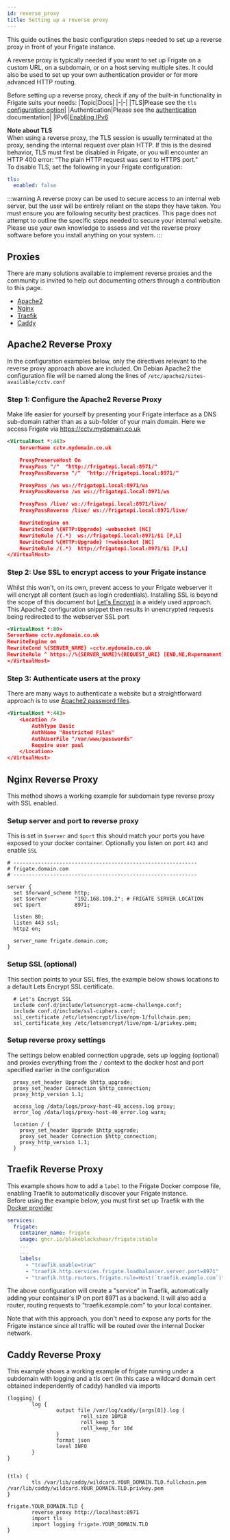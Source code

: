 ```yaml
---
id: reverse_proxy
title: Setting up a reverse proxy
---
```


This guide outlines the basic configuration steps needed to set up a reverse proxy in front of your Frigate instance.

A reverse proxy is typically needed if you want to set up Frigate on a custom URL, on a subdomain, or on a host serving multiple sites. It could also be used to set up your own authentication provider or for more advanced HTTP routing.

Before setting up a reverse proxy, check if any of the built-in functionality in Frigate suits your needs:
|Topic|Docs|
|-|-|
|TLS|Please see the  `tls` [configuration option](../configuration/tls.md)|
|Authentication|Please see the [authentication](../configuration/authentication.md) documentation|
|IPv6|[Enabling IPv6](../configuration/advanced.md#enabling-ipv6)

**Note about TLS**  
When using a reverse proxy, the TLS session is usually terminated at the proxy, sending the internal request over plain HTTP. If this is the desired behavior, TLS must first be disabled in Frigate, or you will encounter an HTTP 400 error: "The plain HTTP request was sent to HTTPS port."  
To disable TLS, set the following in your Frigate configuration:
```yml
tls:
  enabled: false
```

:::warning
A reverse proxy can be used to secure access to an internal web server, but the user will be entirely reliant on the steps they have taken. You must ensure you are following security best practices.
This page does not attempt to outline the specific steps needed to secure your internal website.  
Please use your own knowledge to assess and vet the reverse proxy software before you install anything on your system.
:::

## Proxies

There are many solutions available to implement reverse proxies and the community is invited to help out documenting others through a contribution to this page.

* [Apache2](#apache2-reverse-proxy)
* [Nginx](#nginx-reverse-proxy)
* [Traefik](#traefik-reverse-proxy)
* [Caddy](#caddy-reverse-proxy)

## Apache2 Reverse Proxy

In the configuration examples below, only the directives relevant to the reverse proxy approach above are included.
On Debian Apache2 the configuration file will be named along the lines of `/etc/apache2/sites-available/cctv.conf`

### Step 1: Configure the Apache2 Reverse Proxy

Make life easier for yourself by presenting your Frigate interface as a DNS sub-domain rather than as a sub-folder of your main domain.
Here we access Frigate via https://cctv.mydomain.co.uk

```xml
<VirtualHost *:443>
    ServerName cctv.mydomain.co.uk

    ProxyPreserveHost On
    ProxyPass "/"  "http://frigatepi.local:8971/"
    ProxyPassReverse "/"  "http://frigatepi.local:8971/"

    ProxyPass /ws ws://frigatepi.local:8971/ws
    ProxyPassReverse /ws ws://frigatepi.local:8971/ws

    ProxyPass /live/ ws://frigatepi.local:8971/live/
    ProxyPassReverse /live/ ws://frigatepi.local:8971/live/

    RewriteEngine on
    RewriteCond %{HTTP:Upgrade} =websocket [NC]
    RewriteRule /(.*)  ws://frigatepi.local:8971/$1 [P,L]
    RewriteCond %{HTTP:Upgrade} !=websocket [NC]
    RewriteRule /(.*)  http://frigatepi.local:8971/$1 [P,L]
</VirtualHost>
```

### Step 2: Use SSL to encrypt access to your Frigate instance

Whilst this won't, on its own, prevent access to your Frigate webserver it will encrypt all content (such as login credentials).
Installing SSL is beyond the scope of this document but [Let's Encrypt](https://letsencrypt.org/) is a widely used approach.
This Apache2 configuration snippet then results in unencrypted requests being redirected to the webserver SSL port

```xml
<VirtualHost *:80>
ServerName cctv.mydomain.co.uk
RewriteEngine on
RewriteCond %{SERVER_NAME} =cctv.mydomain.co.uk
RewriteRule ^ https://%{SERVER_NAME}%{REQUEST_URI} [END,NE,R=permanent]
</VirtualHost>
```

### Step 3: Authenticate users at the proxy

There are many ways to authenticate a website but a straightforward approach is to use [Apache2 password files](https://httpd.apache.org/docs/2.4/howto/auth.html).

```xml
<VirtualHost *:443>
    <Location />
        AuthType Basic
        AuthName "Restricted Files"
        AuthUserFile "/var/www/passwords"
        Require user paul
    </Location>
</VirtualHost>
```

## Nginx Reverse Proxy

This method shows a working example for subdomain type reverse proxy with SSL enabled.

### Setup server and port to reverse proxy

This is set in `$server` and `$port` this should match your ports you have exposed to your docker container. Optionally you listen on port `443` and enable `SSL`

```
# ------------------------------------------------------------
# frigate.domain.com
# ------------------------------------------------------------

server {
  set $forward_scheme http;
  set $server         "192.168.100.2"; # FRIGATE SERVER LOCATION
  set $port           8971;

  listen 80;
  listen 443 ssl;
  http2 on;

  server_name frigate.domain.com;
}
```

### Setup SSL (optional)

This section points to your SSL files, the example below shows locations to a default Lets Encrypt SSL certificate.

```
  # Let's Encrypt SSL
  include conf.d/include/letsencrypt-acme-challenge.conf;
  include conf.d/include/ssl-ciphers.conf;
  ssl_certificate /etc/letsencrypt/live/npm-1/fullchain.pem;
  ssl_certificate_key /etc/letsencrypt/live/npm-1/privkey.pem;
```

### Setup reverse proxy settings

The settings below enabled connection upgrade, sets up logging (optional) and proxies everything from the `/` context to the docker host and port specified earlier in the configuration

```
  proxy_set_header Upgrade $http_upgrade;
  proxy_set_header Connection $http_connection;
  proxy_http_version 1.1;

  access_log /data/logs/proxy-host-40_access.log proxy;
  error_log /data/logs/proxy-host-40_error.log warn;

  location / {
    proxy_set_header Upgrade $http_upgrade;
    proxy_set_header Connection $http_connection;
    proxy_http_version 1.1;
  }

```

## Traefik Reverse Proxy

This example shows how to add a `label` to the Frigate Docker compose file, enabling Traefik to automatically discover your Frigate instance.  
Before using the example below, you must first set up Traefik with the [Docker provider](https://doc.traefik.io/traefik/providers/docker/)

```yml
services:
  frigate:
    container_name: frigate
    image: ghcr.io/blakeblackshear/frigate:stable
    ...
    ...
    labels:
      - "traefik.enable=true"
      - "traefik.http.services.frigate.loadbalancer.server.port=8971"
      - "traefik.http.routers.frigate.rule=Host(`traefik.example.com`)"
```

The above configuration will create a "service" in Traefik, automatically adding your container's IP on port 8971 as a backend.
It will also add a router, routing requests to "traefik.example.com" to your local container.

Note that with this approach, you don't need to expose any ports for the Frigate instance since all traffic will be routed over the internal Docker network.

## Caddy Reverse Proxy

This example shows a working example of frigate running under a subdomain with logging and a tls cert (in this case a wildcard domain cert obtained independently of caddy) handled via imports

```caddy
(logging) {
        log {
                output file /var/log/caddy/{args[0]}.log {
                        roll_size 10MiB
                        roll_keep 5
                        roll_keep_for 10d
                }
                format json
                level INFO
        }
}


(tls) {
        tls /var/lib/caddy/wildcard.YOUR_DOMAIN.TLD.fullchain.pem /var/lib/caddy/wildcard.YOUR_DOMAIN.TLD.privkey.pem
}

frigate.YOUR_DOMAIN.TLD {
        reverse_proxy http://localhost:8971 
        import tls
        import logging frigate.YOUR_DOMAIN.TLD
}

```
